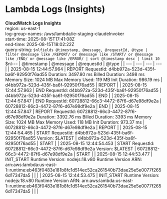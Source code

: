 ﻿# Lambda Logs (Insights)

**CloudWatch Logs Insights**  
region: us-east-1  
log-group-names: /aws/lambda/ie-staging-claudeInvoker  
start-time: 2025-08-15T17:41:08Z  
end-time: 2025-08-15T18:02:22Z  
query-string:
`$nlfields @timestamp, @message, @requestId, @type
| filter @message like /REPORT/ or @message like /START/ or @message like /END/ or @message like /ERROR/
| sort @timestamp desc
| limit 10
`$nl---
| @timestamp | @message | @requestId | @type |
| --- | --- | --- | --- |
| 2025-08-15 12:44:57.964 | REPORT RequestId: d4bb972a-523d-435f-ba6f-92950f76ad55	Duration: 3497.80 ms	Billed Duration: 3498 ms	Memory Size: 1024 MB	Max Memory Used: 119 MB	Init Duration: 986.19 ms	  | d4bb972a-523d-435f-ba6f-92950f76ad55 | REPORT |
| 2025-08-15 12:44:57.963 | END RequestId: d4bb972a-523d-435f-ba6f-92950f76ad55  | d4bb972a-523d-435f-ba6f-92950f76ad55 | END |
| 2025-08-15 12:44:57.847 | END RequestId: 60728812-66c3-4472-87f6-d67e98df9e2a  | 60728812-66c3-4472-87f6-d67e98df9e2a | END |
| 2025-08-15 12:44:57.847 | REPORT RequestId: 60728812-66c3-4472-87f6-d67e98df9e2a	Duration: 3392.76 ms	Billed Duration: 3393 ms	Memory Size: 1024 MB	Max Memory Used: 118 MB	Init Duration: 973.37 ms	  | 60728812-66c3-4472-87f6-d67e98df9e2a | REPORT |
| 2025-08-15 12:44:54.465 | START RequestId: d4bb972a-523d-435f-ba6f-92950f76ad55 Version: $LATEST  | d4bb972a-523d-435f-ba6f-92950f76ad55 | START |
| 2025-08-15 12:44:54.453 | START RequestId: 60728812-66c3-4472-87f6-d67e98df9e2a Version: $LATEST  | 60728812-66c3-4472-87f6-d67e98df9e2a | START |
| 2025-08-15 12:44:53.477 | INIT_START Runtime Version: nodejs:18.v80	Runtime Version ARN: arn:aws:lambda:us-east-1::runtime:eb463f0483e181b8fc1d514ec52ca261540b73dae25e5e0077f2656d17347da5  |  |  |
| 2025-08-15 12:44:53.475 | INIT_START Runtime Version: nodejs:18.v80	Runtime Version ARN: arn:aws:lambda:us-east-1::runtime:eb463f0483e181b8fc1d514ec52ca261540b73dae25e5e0077f2656d17347da5  |  |  |

